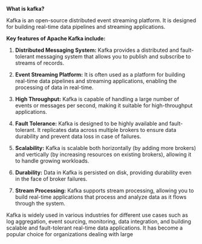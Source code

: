 **What is kafka?**

Kafka is an open-source distributed event streaming platform. It is designed for building real-time data pipelines and streaming applications.

**Key features of Apache Kafka include:**

1. **Distributed Messaging System:** Kafka provides a distributed and fault-tolerant messaging system that allows you to publish and subscribe to streams of records.

2. **Event Streaming Platform:** It is often used as a platform for building real-time data pipelines and streaming applications, enabling the processing of data in real-time.

3. **High Throughput:** Kafka is capable of handling a large number of events or messages per second, making it suitable for high-throughput applications.

4. **Fault Tolerance:** Kafka is designed to be highly available and fault-tolerant. It replicates data across multiple brokers to ensure data durability and prevent data loss in case of failures.

5. **Scalability:** Kafka is scalable both horizontally (by adding more brokers) and vertically (by increasing resources on existing brokers), allowing it to handle growing workloads.

6. **Durability:** Data in Kafka is persisted on disk, providing durability even in the face of broker failures.

7. **Stream Processing:** Kafka supports stream processing, allowing you to build real-time applications that process and analyze data as it flows through the system.

Kafka is widely used in various industries for different use cases such as log aggregation, event sourcing, monitoring, data integration, and building scalable and fault-tolerant real-time data applications. It has become a popular choice for organizations dealing with large